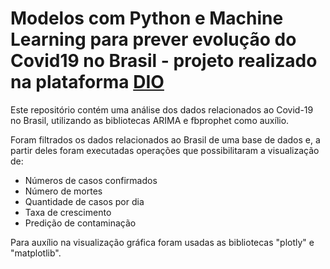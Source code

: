 # Modelos com Python e Machine Learning para prever evolução do Covid19 no Brasil - projeto realizado na plataforma [DIO](https://web.dio.me/home)

Este repositório contém uma análise dos dados relacionados ao Covid-19 no Brasil, utilizando as bibliotecas ARIMA e fbprophet como auxílio.

Foram filtrados os dados relacionados ao Brasil de uma base de dados e, a partir deles foram executadas operações que possibilitaram a visualização de:
- Números de casos confirmados
- Número de mortes
- Quantidade de casos por dia
- Taxa de crescimento
- Predição de contaminação

Para auxílio na visualização gráfica foram usadas as bibliotecas "plotly" e "matplotlib".

